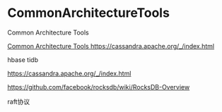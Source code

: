 # CommonArchitectureTools
Common Architecture Tools


[Common Architecture Tools
](https://cassandra.apache.org/_/index.html)https://cassandra.apache.org/_/index.html

hbase tidb

https://cassandra.apache.org/_/index.html

https://github.com/facebook/rocksdb/wiki/RocksDB-Overview


raft协议
